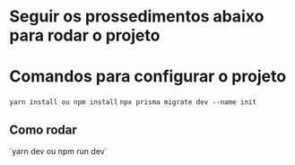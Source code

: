 # Seguir os prossedimentos abaixo para rodar o projeto

# Comandos para configurar o projeto

`yarn install ou npm install`
`npx prisma migrate dev --name init`

## Como rodar

´yarn dev ou npm run dev´

